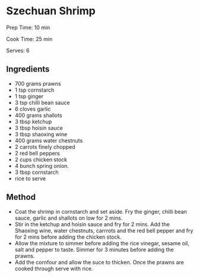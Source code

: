 # Szechuan Shrimp

Prep Time: 10 min

Cook Time: 25 min

Serves: 6
## Ingredients
* 700 grams prawns
* 1 tsp cornstarch
* 1 tsp ginger
* 3 tsp chilli bean sauce
* 6 cloves garlic
* 400 grams shallots
* 3 tbsp ketchup
* 3 tbsp hoisin sauce
* 3 tbsp shaoxing wine
* 400 grams water chestnuts
* 2 carrots finely chopped
* 2 red bell peppers
* 2 cups chicken stock
* 4 bunch spring onion.
* 3 tbsp cornstarch
* rice to serve


## Method
* Coat the shrimp in cornstarch and set aside. Fry the ginger, chilli bean sauce, garlic and shallots on low for 2 mins.
* Stir in the ketchup and hoisin sauce and fry for 2 mins. Add the Shaoxing wine, water chestnuts, carrrots and the red bell pepper and fry for 2 mins before adding the chicken stock.
* Allow the mixture to simmer before adding the rice vinegar, sesame oil, salt and pepper to taste. Simmer for 3 minutes before adding the prawns.
* Add the cornfour and allow the suce to thicken. Once the prawns are cooked through serve with rice.
